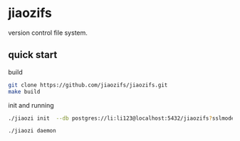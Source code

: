 # jiaozifs
version control file system.

## quick start 

build
```bash
git clone https://github.com/jiaozifs/jiaozifs.git
make build
```

init and running
```bash
./jiaozi init  --db postgres://li:li123@localhost:5432/jiaozifs?sslmode=disable

./jiaozi daemon
```

